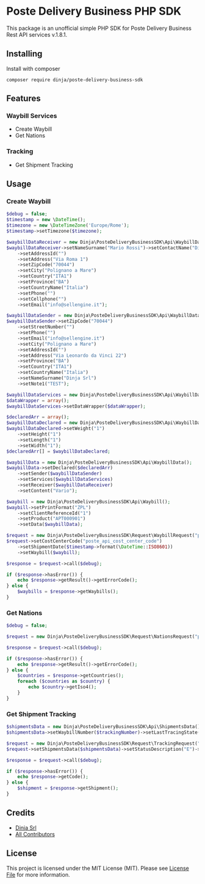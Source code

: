 # Poste Delivery Business PHP SDK

This package is an unofficial simple PHP SDK for Poste Delivery Business Rest API services v.1.8.1.

## Installing
Install with composer
```shell
composer require dinja/poste-delivery-business-sdk
```

## Features
### Waybill Services
*   Create Waybill
*   Get Nations

### Tracking
*   Get Shipment Tracking

## Usage
### Create Waybill
```php
$debug = false;
$timestamp = new \DateTime();
$timezone = new \DateTimeZone('Europe/Rome');
$timestamp->setTimezone($timezone);

$waybillDataReceiver = new Dinja\PosteDeliveryBusinessSDK\Api\WaybillDataContact();
$waybillDataReceiver->setNameSurname("Mario Rossi")->setContactName("Dinja Srl")
    ->setAddressId("")
    ->setAddress("Via Roma 1")
    ->setZipCode("70044")
    ->setCity("Polignano a Mare")
    ->setCountry("ITA1")
    ->setProvince("BA")
    ->setCountryName("Italia")
    ->setPhone("")
    ->setCellphone("")
    ->setEmail("info@sellengine.it");

$waybillDataSender = new Dinja\PosteDeliveryBusinessSDK\Api\WaybillDataContact();
$waybillDataSender->setZipCode("70044")
    ->setStreetNumber("")
    ->setPhone("")
    ->setEmail("info@sellengine.it")
    ->setCity("Polignano a Mare")
    ->setAddressId("")
    ->setAddress("Via Leonardo da Vinci 22")
    ->setProvince("BA")
    ->setCountry("ITA1")
    ->setCountryName("Italia")
    ->setNameSurname("Dinja Srl")
    ->setNote1("TEST");

$waybillDataServices = new Dinja\PosteDeliveryBusinessSDK\Api\WaybillDataServices();
$dataWrapper = array();
$waybillDataServices->setDataWrapper($dataWrapper);

$declaredArr = array();
$waybillDataDeclared = new Dinja\PosteDeliveryBusinessSDK\Api\WaybillDataDeclared();
$waybillDataDeclared->setWeight("1")
    ->setHeight("1")
    ->setLength("1")
    ->setWidth("1");
$declaredArr[] = $waybillDataDeclared;

$waybillData = new Dinja\PosteDeliveryBusinessSDK\Api\WaybillData();
$waybillData->setDeclared($declaredArr)
    ->setSender($waybillDataSender)
    ->setServices($waybillDataServices)
    ->setReceiver($waybillDataReceiver)
    ->setContent("Vario");

$waybill = new Dinja\PosteDeliveryBusinessSDK\Api\Waybill();
$waybill->setPrintFormat("ZPL")
    ->setClientReferenceId("1")
    ->setProduct("APT000901")
    ->setData($waybillData);

$request = new Dinja\PosteDeliveryBusinessSDK\Request\WaybillRequest("poste_api_client_id", "poste_api_secret_id", "poste_api_scope", $debug);
$request->setCostCenterCode("poste_api_cost_center_code")
    ->setShipmentDate($timestamp->format(\DateTime::ISO8601))
    ->setWaybill($waybill);

$response = $request->call($debug);

if ($response->hasError()) {
    echo $response->getResult()->getErrorCode();
} else {
    $waybills = $response->getWaybills();
}
```

### Get Nations
```php
$debug = false;

$request = new Dinja\PosteDeliveryBusinessSDK\Request\NationsRequest("poste_api_client_id", "poste_api_secret_id", "poste_api_scope", $debug);

$response = $request->call($debug);

if ($response->hasError()) {
    echo $response->getResult()->getErrorCode();
} else {
    $countries = $response->getCountries();
    foreach ($countries as $country) {
        echo $country->getIso4();
    }
}
```

### Get Shipment Tracking
```php
$shipmentsData = new Dinja\PosteDeliveryBusinessSDK\Api\ShipmentsData();
$shipmentsData->setWaybillNumber($trackingNumber)->setLastTracingState("N");

$request = new Dinja\PosteDeliveryBusinessSDK\Request\TrackingRequest("poste_api_client_id", "poste_api_secret_id", "poste_api_scope", $debug);
$request->setShipmentsData($shipmentsData)->setStatusDescription("E")->setCustomerType("DQ");

$response = $request->call($debug);

if ($response->hasError()) {
    echo $response->getCode();
} else {
    $shipment = $response->getShipment();
}
```

## Credits

- [Dinja Srl][link-author]
- [All Contributors][link-contributors]

## License

This project is licensed under the MIT License (MIT). Please see [License File](LICENSE.md) for more information.

[link-author]: https://github.com/dinja-srl
[link-contributors]: ../../contributors
